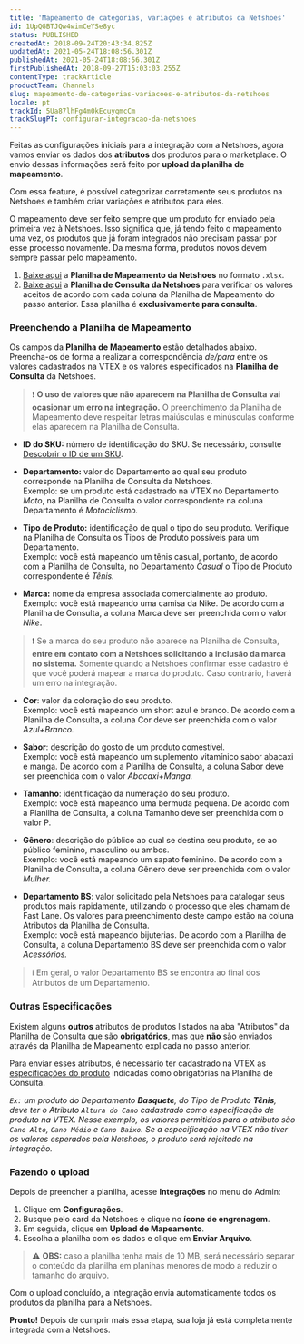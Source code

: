 ```yaml
---
title: 'Mapeamento de categorias, variações e atributos da Netshoes'
id: 1UpQGBTJQw4wimCeYSe8yc
status: PUBLISHED
createdAt: 2018-09-24T20:43:34.825Z
updatedAt: 2021-05-24T18:08:56.301Z
publishedAt: 2021-05-24T18:08:56.301Z
firstPublishedAt: 2018-09-27T15:03:03.255Z
contentType: trackArticle
productTeam: Channels
slug: mapeamento-de-categorias-variacoes-e-atributos-da-netshoes
locale: pt
trackId: 5Ua87lhFg4m0kEcuyqmcCm
trackSlugPT: configurar-integracao-da-netshoes
---
```


Feitas as configurações iniciais para a integração com a Netshoes, agora vamos enviar os dados dos __atributos__ dos produtos para o marketplace. O envio dessas informações será feito por __upload da planilha de mapeamento__. 

Com essa feature, é possível categorizar corretamente seus produtos na Netshoes e também criar variações e atributos para eles.

O mapeamento deve ser feito sempre que um produto for enviado pela primeira vez à Netshoes. Isso significa que, já tendo feito o mapeamento uma vez, os produtos que já foram integrados não precisam passar por esse processo novamente. Da mesma forma, produtos novos devem sempre passar pelo mapeamento.

1. [Baixe aqui](https://s3.amazonaws.com/Marketplace-Integration/NetshoesIntegration/Template/Mapeamento.xlsx) a __Planilha de Mapeamento da Netshoes__ no formato `.xlsx`.
2. [Baixe aqui](https://s3.amazonaws.com/Marketplace-Integration/NetshoesIntegration/Template/Atributos.xlsx) a __Planilha de Consulta da Netshoes__ para verificar os valores aceitos de acordo com cada coluna da Planilha de Mapeamento do passo anterior. Essa planilha é __exclusivamente para consulta__.

### Preenchendo a Planilha de Mapeamento

Os campos da **Planilha de Mapeamento** estão detalhados abaixo. Preencha-os de forma a realizar a correspondência _de/para_ entre os valores cadastrados na VTEX e os valores especificados na **Planilha de Consulta** da Netshoes.
>❗ **O uso de valores que não aparecem na Planilha de Consulta vai ocasionar um erro na integração.** O preenchimento da Planilha de Mapeamento deve respeitar letras maiúsculas e minúsculas conforme elas aparecem na Planilha de Consulta.

*   **ID do SKU:** número de identificação do SKU. Se necessário, consulte [Descobrir o ID de um SKU](https://help.vtex.com/pt/tutorial/descobrir-o-id-de-um-sku--4VQZsYeb3igGK2YowuEYWW).

*   **Departamento:** valor do Departamento ao qual seu produto corresponde na Planilha de Consulta da Netshoes.
<br/>Exemplo: se um produto está cadastrado na VTEX no Departamento _Moto_, na Planilha de Consulta o valor correspondente na coluna Departamento é _Motociclismo._

*   **Tipo de Produto:** identificação de qual o tipo do seu produto. Verifique na Planilha de Consulta os Tipos de Produto possíveis para um Departamento.
<br/>Exemplo: você está mapeando um tênis casual, portanto, de acordo com a Planilha de Consulta, no Departamento _Casual_ o Tipo de Produto correspondente é _Tênis._

*   **Marca:** nome da empresa associada comercialmente ao produto.
<br/>Exemplo: você está mapeando uma camisa da Nike. De acordo com a Planilha de Consulta, a coluna Marca deve ser preenchida com o valor _Nike_.
>❗ Se a marca do seu produto não aparece na Planilha de Consulta, **entre em contato com a Netshoes solicitando a inclusão da marca no sistema.** Somente quando a Netshoes confirmar esse cadastro é que você poderá mapear a marca do produto. Caso contrário, haverá um erro na integração.

*   **Cor**: valor da coloração do seu produto.
<br/>Exemplo: você está mapeando um short azul e branco. De acordo com a Planilha de Consulta, a coluna Cor deve ser preenchida com o valor _Azul+Branco._

*   **Sabor**: descrição do gosto de um produto comestível.
<br/>Exemplo: você está mapeando um suplemento vitamínico sabor abacaxi e manga. De acordo com a Planilha de Consulta, a coluna Sabor deve ser preenchida com o valor _Abacaxi+Manga._

*   **Tamanho**: identificação da numeração do seu produto.
<br/>Exemplo: você está mapeando uma bermuda pequena. De acordo com a Planilha de Consulta, a coluna Tamanho deve ser preenchida com o valor P.

*   **Gênero**: descrição do público ao qual se destina seu produto, se ao público feminino, masculino ou ambos.
<br/>Exemplo: você está mapeando um sapato feminino. De acordo com a Planilha de Consulta, a coluna Gênero deve ser preenchida com o valor _Mulher._

*   **Departamento BS**: valor solicitado pela Netshoes para catalogar seus produtos mais rapidamente, utilizando o processo que eles chamam de Fast Lane. Os valores para preenchimento deste campo estão na coluna Atributos da Planilha de Consulta.
<br/>Exemplo: você está mapeando bijuterias. De acordo com a Planilha de Consulta, a coluna Departamento BS deve ser preenchida com o valor _Acessórios._
>ℹ️ Em geral, o valor Departamento BS se encontra ao final dos Atributos de um Departamento.

### Outras Especificações

Existem alguns __outros__ atributos de produtos listados na aba "Atributos" da Planilha de Consulta que são __obrigatórios__, mas que __não__ são enviados através da Planilha de Mapeamento explicada no passo anterior.

Para enviar esses atributos, é necessário ter cadastrado na VTEX as [especificações do produto](/pt/tutorial/criando-um-campo-de-produto) indicadas como obrigatórias na Planilha de Consulta.

_`Ex:` um produto do Departamento __Basquete__, do Tipo de Produto __Tênis__, deve ter o Atributo `Altura do Cano` cadastrado como especificação de produto na VTEX. Nesse exemplo, os valores permitidos para o atributo são `Cano Alto`, `Cano Médio` e `Cano Baixo`. Se a especificação na VTEX não tiver os valores esperados pela Netshoes, o produto será rejeitado na integração._

### Fazendo o upload

Depois de preencher a planilha, acesse __Integrações__ no menu do Admin:

1. Clique em __Configurações__.
2. Busque pelo card da Netshoes e clique no __ícone de engrenagem__.
3. Em seguida, clique em __Upload de Mapeamento__.
4. Escolha a planilha com os dados e clique em __Enviar Arquivo__.

>⚠️ **OBS:** caso a planilha tenha mais de 10 MB, será necessário separar o conteúdo da planilha em planihas menores de modo a reduzir o tamanho do arquivo.

Com o upload concluído, a integração envia automaticamente todos os produtos da planilha para a Netshoes.

__Pronto!__ Depois de cumprir mais essa etapa, sua loja já está completamente integrada com a Netshoes.
